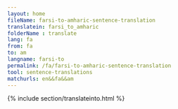 ```yaml
---
layout: home
fileName: farsi-to-amharic-sentence-translation
translatein: farsi_to_amharic
folderName : translate
lang: fa
from: fa
to: am
langname: farsi-to
permalink: /fa/farsi-to-amharic-sentence-translation
tool: sentence-translations
matchurls: en&&fa&&am
---
```

{% include section/translateinto.html %}
